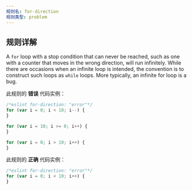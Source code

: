```yaml
---
规则名: for-direction
规则类型: problem
---
```




## 规则详解

A `for` loop with a stop condition that can never be reached, such as one with a counter that moves in the wrong direction, will run infinitely. While there are occasions when an infinite loop is intended, the convention is to construct such loops as `while` loops. More typically, an infinite for loop is a bug.

此规则的 **错误** 代码实例：

```js
/*eslint for-direction: "error"*/
for (var i = 0; i < 10; i--) {
}

for (var i = 10; i >= 0; i++) {
}

for (var i = 0; i > 10; i++) {
}
```

此规则的 **正确** 代码实例：

```js
/*eslint for-direction: "error"*/
for (var i = 0; i < 10; i++) {
}
```
